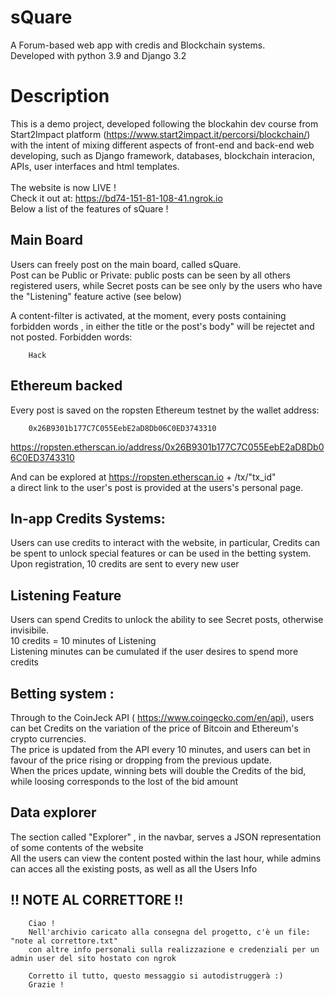 # sQuare
A Forum-based web app with credis and Blockchain systems. \
Developed with python 3.9 and Django 3.2

# Description
This is a demo project, developed following the blockahin dev course from Start2Impact platform (https://www.start2impact.it/percorsi/blockchain/) with the intent of mixing different aspects of front-end and back-end web developing, 
such as Django framework, databases, blockchain interacion, APIs, user interfaces and html templates.\
\
The website is now LIVE ! \
Check it out at: https://bd74-151-81-108-41.ngrok.io
 \
Below a list of the features of sQuare !


## Main Board
Users can freely post on the main board, called sQuare.\
Post can be Public or Private: public posts can be seen by all others registered users,
while Secret posts can be see only by the users who have the "Listening" feature active (see below)

A content-filter is activated, at the moment, every posts containing forbidden words , in either the title or the post's body" will be rejectet and not posted.
Forbidden words:
```buildoutcfg
    Hack
```
## Ethereum backed
Every post is saved on the ropsten Ethereum testnet by the wallet address:
```buildoutcfg
    0x26B9301b177C7C055EebE2aD8Db06C0ED3743310 
```
https://ropsten.etherscan.io/address/0x26B9301b177C7C055EebE2aD8Db06C0ED3743310

And can be explored at  https://ropsten.etherscan.io + /tx/"tx_id"\
a direct link to the user's post is provided at the users's personal page.

## In-app Credits Systems:
Users can use credits to interact with the website, in particular, Credits can be spent to unlock special features or can be used in the betting system.\
Upon registration, 10 credits are sent to every new user

## Listening Feature
Users can spend Credits to unlock the ability to see Secret posts, otherwise invisibile.\
10 credits = 10 minutes of Listening\
Listening minutes can be cumulated if the user desires to spend more credits

## Betting system :
Through to the CoinJeck API ( https://www.coingecko.com/en/api), users can bet Credits on the variation of the price of Bitcoin and Ethereum's crypto currencies.\
The price is updated from the API every 10 minutes, and users can bet in favour of the price rising or dropping from the previous update.\
When the prices update, winning bets will double the Credits of the bid, while loosing corresponds to the lost of the bid amount

## Data explorer
The section called "Explorer" , in the navbar, serves a JSON representation of some contents of the website\
All the users can view the content posted within the last hour,
while admins can acces all the existing posts, as well as all the Users Info 

## !! NOTE AL CORRETTORE !!
```buildoutcfg
    Ciao !
    Nell'archivio caricato alla consegna del progetto, c'è un file: "note al correttore.txt"
    con altre info personali sulla realizzazione e credenziali per un admin user del sito hostato con ngrok

    Corretto il tutto, questo messaggio si autodistruggerà :)
    Grazie !
```
